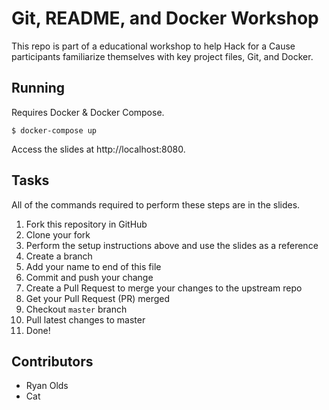 # Git, README, and Docker Workshop

This repo is part of a educational workshop to help Hack for a Cause participants familiarize themselves with key project files, Git, and Docker.

## Running

Requires Docker & Docker Compose.

    $ docker-compose up

Access the slides at http://localhost:8080.

## Tasks

All of the commands required to perform these steps are in the slides.

1. Fork this repository in GitHub
2. Clone your fork
3. Perform the setup instructions above and use the slides as a reference
4. Create a branch
5. Add your name to end of this file
6. Commit and push your change
7. Create a Pull Request to merge your changes to the upstream repo
8. Get your Pull Request (PR) merged
9. Checkout `master` branch
10. Pull latest changes to master
11. Done!

## Contributors

* Ryan Olds
* Cat
